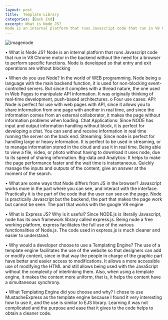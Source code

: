```yaml
---
layout: post
title:  Template Library
categories: [Back End]
excerpt: What is Node JS?
Node is an internal platform that runs Javascript code that run in V8 Chrome motor in the backend without the need for a browser to perform specific functions. Node is developed so that entry and exit operations are without blocking
---
```

![imagenode](https://code.visualstudio.com/assets/docs/nodejs/recipes/nodejs.png)

•	What is Node JS?
Node is an internal platform that runs Javascript code that run in V8 Chrome motor in the backend without the need for a browser to perform specific functions. Node is developed so that entry and exit operations are without blocking

•	When do you use Node?
In the world of WEB programming. Node being a language with the main backend function, it is used for non-blocking event-controlled servers. But since it complies with a thread nature, the one used in Web Pages to manipulate API information. It was originally thinking of real-time development, push-based architectures.
o	Four use cases:
API: Node is perfect for use with web pages with API, since it allows you to share information from one page with another in real time, and since the information comes from an external collaborator, it makes the page without information problems when loading.
Chat Applications: Since NODE has input and output information handling without block, it is perfect for developing a chat. You can send and receive information in real time running the server on the back end.
Streaming: Since node is perfect for handling large or heavy information. It is perfect to be used in streaming, or to manage information stored in the cloud and use it in real time. Being able to view a file, video, or photo without having to download it uses node, due to its speed of sharing information.
Big-data and Analytics: It helps to make the page performance faster and the wait time is instantaneous. Quickly manage the inputs and outputs of the content, give an answer at the moment of the search.


•	What are some ways that Node differs from JS in the browser?
Javascript works more in the part where you can see, and interact with the interface. Practically it is the part of the code that the user can see on the page.
Node is practically Javascript but the backend, the part that makes the page work but cannot be seen. The part that works with the google V8 engine

•	What is Express JS?	Why is it useful?
Since NODE.js is literally Javascript, node has its own framework library called express.js. Being node a free working platform, express facilitates the full use of the various functionalities of Node.js. The code used in express.js is much cleaner and easier to understand.

•	Why would a developer choose to use a Templating Engine?
The use of a template engine facilitates the use of the website so that designers can add or modify content, since in that way the people in charge of the graphic part have better and easier access to modifications. It allows a more accessible use of modifying the HTML and still allows being used with the JavaScript without the complexity of interlinking them. Also, when using a template engine, it makes the content more uniform, that is, it helps the content have a simultaneous synchrony.

•	What Templating Engine did you choose and why?
I chose to use MustacheExpress as the template engine because I found it very interesting how to use it, and the use is similar to EJS library. Learning it was not complicated and the purpose and ease that it gives to the code helps to obtain a cleaner code.
